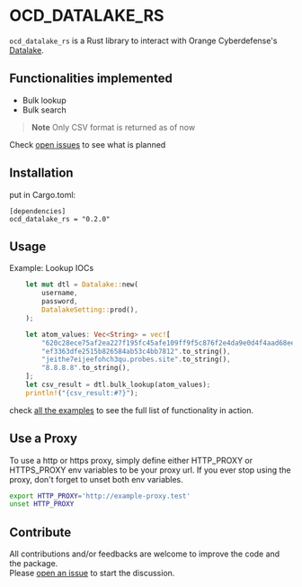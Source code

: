 # OCD_DATALAKE_RS
`ocd_datalake_rs` is a Rust library to interact with Orange Cyberdefense's [Datalake](https://datalake.cert.orangecyberdefense.com/).  

## Functionalities implemented
* Bulk lookup
* Bulk search

> **Note**
> Only CSV format is returned as of now 

Check [open issues](https://github.com/cert-orangecyberdefense/ocd-datalake-rs/issues) to see what is planned
## Installation
put in Cargo.toml:
```
[dependencies]
ocd_datalake_rs = "0.2.0"
```

## Usage

Example: Lookup IOCs
````rust
    let mut dtl = Datalake::new(
        username,
        password,
        DatalakeSetting::prod(),
    );

    let atom_values: Vec<String> = vec![
        "620c28ece75af2ea227f195fc45afe109ff9f5c876f2e4da9e0d4f4aad68ee8e".to_string(),
        "ef3363dfe2515b826584ab53c4bb7812".to_string(),
        "jeithe7eijeefohch3qu.probes.site".to_string(),
        "8.8.8.8".to_string(),
    ];
    let csv_result = dtl.bulk_lookup(atom_values);
    println!("{csv_result:#?}");
````

check [all the examples](https://github.com/cert-orangecyberdefense/ocd-datalake-rs/tree/master/examples) to see the full list of functionality in action.

## Use a Proxy

To use a http or https proxy, simply define either HTTP_PROXY or HTTPS_PROXY env variables to be your proxy url. If you ever stop using the proxy, don't forget to unset both env variables.
```Bash
export HTTP_PROXY='http://example-proxy.test'
unset HTTP_PROXY
```

## Contribute

All contributions and/or feedbacks are welcome to improve the code and the package.  
Please [open an issue](https://github.com/cert-orangecyberdefense/ocd-datalake-rs/issues/new) to start the discussion.
